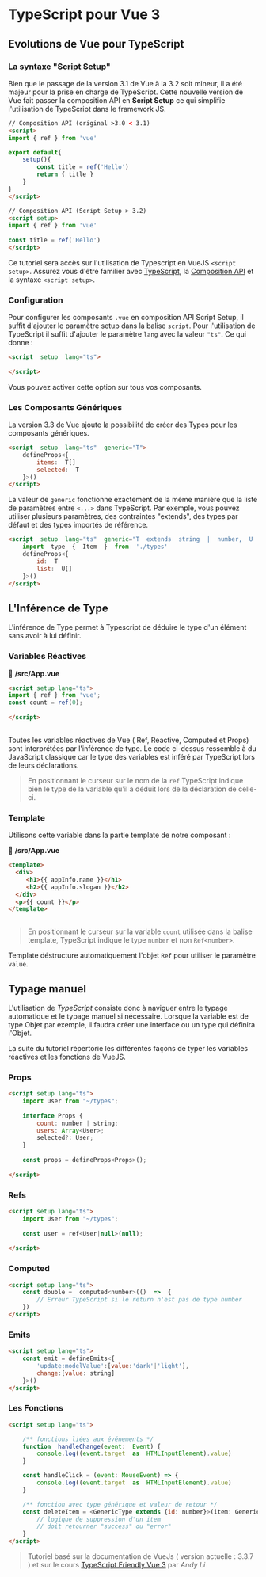 # TypeScript pour Vue 3

## Evolutions de Vue pour TypeScript
### La syntaxe "Script Setup"

Bien que le passage de la version 3.1 de Vue à la 3.2 soit mineur, il a été majeur pour la prise en charge de TypeScript. Cette nouvelle version de Vue fait passer la composition API en **Script Setup** ce qui simplifie l'utilisation de TypeScript dans le framework JS.

```html
// Composition API (original >3.0 < 3.1)
<script>  
import { ref } from 'vue'

export default{
	setup(){
		const title = ref('Hello')
		return { title }
	}
}
</script>

// Composition API (Script Setup > 3.2)
<script setup>  
import { ref } from 'vue'
	
const title = ref('Hello')
</script>
```  


Ce tutoriel sera accès sur l'utilisation de Typescript en VueJS `<script setup>`. Assurez vous d'être familier avec [TypeScript](https://www.vuemastery.com/courses/vue3-typescript/why-vue-&-typescript), la [Composition API](https://www.vuemastery.com/courses/vue-3-essentials/why-the-composition-api) et la syntaxe `<script setup>`.

### Configuration

Pour configurer les composants `.vue` en composition API Script Setup, il suffit d'ajouter le paramètre setup dans la balise `script`. Pour l'utilisation de TypeScript il suffit d'ajouter le paramètre `lang` avec la valeur `"ts"`. Ce qui donne :

  ```html
<script  setup  lang="ts">  
	
</script>
```  

Vous pouvez activer cette option sur tous vos composants.

### Les Composants Génériques

La version 3.3 de Vue ajoute la possibilité de créer des Types pour les composants génériques.

```html
<script  setup  lang="ts"  generic="T">  
	defineProps<{  
		items:  T[]  
		selected:  T  
	}>()  
</script>
```
La valeur de `generic` fonctionne exactement de la même manière que la liste de paramètres entre `<...>` dans TypeScript. Par exemple, vous pouvez utiliser plusieurs paramètres, des contraintes "extends", des types par défaut et des types importés de référence.

```html
<script  setup  lang="ts"  generic="T  extends  string  |  number,  U  extends  Item"  >
	import  type  {  Item  }  from  './types'  
	defineProps<{  
		id:  T  
		list:  U[]  
	}>()  
</script>
```

## L'Inférence de Type

L'inférence de Type permet à Typescript de déduire le type d'un élément sans avoir à lui définir.


### Variables Réactives


📃 **/src/App.vue**

```html  
<script setup lang="ts">  
import { ref } from 'vue';  
const count = ref(0);  
  
</script>  
  
```  

Toutes les variables réactives de Vue ( Ref, Reactive, Computed et Props) sont interprétées par l'inférence de type.
Le code ci-dessus ressemble à du JavaScript classique car le type des variables est inféré par TypeScript lors de leurs déclarations.



> En positionnant le curseur sur le nom de la `ref` TypeScript indique bien le type de la variable qu'il a déduit lors de la déclaration de celle-ci.


### Template

Utilisons cette variable dans la partie template de notre composant :

📃 **/src/App.vue**

```html  
<template>  
  <div>  
	 <h1>{{ appInfo.name }}</h1>  
	 <h2>{{ appInfo.slogan }}</h2>  
  </div>  
  <p>{{ count }}</p>  
</template>  
  
```  


> En positionnant le curseur sur la variable `count` utilisée dans la balise template, TypeScript indique le type  `number` et non `Ref<number>`.



Template déstructure automatiquement l'objet  `Ref` pour utiliser le paramètre `value`.

##  Typage manuel
L'utilisation de *TypeScript* consiste donc à naviguer entre le typage automatique et le typage manuel si nécessaire. Lorsque la variable est de type Objet par exemple, il faudra créer une interface ou un type qui définira l'Objet.

La suite du tutoriel répertorie les différentes façons de typer les variables réactives et les fonctions de VueJS.


### Props
```html
<script setup lang="ts">
	import User from "~/types";
	
	interface Props {
		count: number | string;
		users: Array<User>;
		selected?: User;
	}
	
	const props = defineProps<Props>();
	
</script>
```

### Refs
```html
<script setup lang="ts">
	import User from "~/types";
	
	const user = ref<User|null>(null);
	
</script>
```

### Computed
```html
<script setup lang="ts">
	const double =  computed<number>(()  =>  {  
		// Erreur TypeScript si le return n'est pas de type number  
	})
</script>
```

### Emits

```html
<script setup lang="ts">
	const emit = defineEmits<{
		'update:modelValue':[value:'dark'|'light'],
		change:[value: string]
	}>()
</script>
```

### Les Fonctions
```html
<script setup lang="ts">

	/** fonctions liées aux événements */
	function  handleChange(event:  Event) {  
		console.log((event.target  as  HTMLInputElement).value)  
	}

	const handleClick = (event: MouseEvent) => {
		console.log((event.target  as  HTMLInputElement).value)
	}

	/** fonction avec type générique et valeur de retour */
	const deleteItem = <GenericType extends {id: number}>(item: GenericType): <"success"|"error"> => {
		// logique de suppression d'un item
		// doit retourner "success" ou "error" 
	}
</script>
```

> Tutoriel basé sur la documentation de VueJs ( version actuelle : 3.3.7 ) et sur le cours [TypeScript Friendly Vue 3](https://www.vuemastery.com/courses/typescript-friendly-vue3/introduction-to-the-script-setup-syntax)  par *Andy Li*
